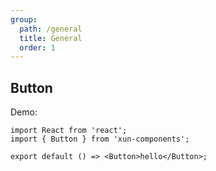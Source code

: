 ```yaml
---
group:
  path: /general
  title: General
  order: 1
---
```


## Button

Demo:

```tsx
import React from 'react';
import { Button } from 'xun-components';

export default () => <Button>hello</Button>;
```
